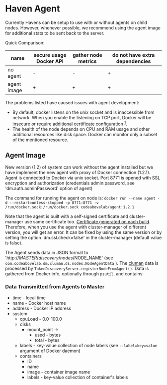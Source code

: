 # Haven Agent #

Currently Havens can be setup to use with or without agents on child nodes. However, whenever possible, we recommend using the agent image for additional stats to be sent back to the server.

Quick Comparison:

| name        | secure usage Docker API | gather node metrics | do not have extra dependencies | 
|-------------|---|---|---|
| no agent    | - | - | + |
| agent image | + | + | + |

The problems listed have caused issues with agent development:
 - By default, docker listens on the unix socket and is inaccessible from network. When you enable the listening on 
 TCP port, Docker will be insecure or require additional certificate configuration 
 <sup>[1](https://docs.docker.com/edge/engine/reference/commandline/dockerd/#daemon-socket-option)</sup>.
 - The health of the node depends on CPU and RAM usage and other additional resources like disk space. Docker can monitor 
 only a subset of the mentioned resource.

## Agent Image ##

New version (1.2) of system can work without the agent installed but we have implement the new agent with proxy of Docker 
connection (1.2.1). Agent is connected to Docker via unix socket. Port 8771 is opened with SSL encryption and
authorization (credentials admin:password, see 'dm.auth.adminPassword' option of agent)

The command for running the agent on node is:
```docker run --name agent -d --restart=unless-stopped -p 8771:8771 -v /run/docker.sock:/run/docker.sock codeabovelab/agent:1.2.1```

Note that the agent is built with a self-signed certificate and cluster-manager use same certificate too. 
[Certificate generated on each build](https://github.com/codeabovelab/haven-platform/blob/dc38ed2ed9368fa4436b411400f4b20cd92457a2/pom.xml#L121). Therefore, when you use the agent with cluster-manager of different version, you will get an error. It can be fixed by using the same version or by setting the option 'dm.ssl.check=false' in the cluster-manager (default value is false).


The Agent sends data in JSON format to 'http://$MASTER/discovery/nodes/$NODE_NAME' (see `com.codeabovelab.dm.cluman.ds.nodes.NodeAgentData` ). 
The [cluman](cluman.md) data is processed by `TokenDiscoveryServer.registerNodeFromAgent()`. Data is gathered from Docker info, optionally through `psutil`, and contains:

### Data Transmitted from Agents to Master ###

* time - local time
* name - Docker host name
* address - Docker IP address
* system
    * cpuLoad - 0.0-100.0
    * disks 
        * mount_point ->
            * used - bytes
            * total - bytes
    * labels - key-value collection of node labels (see `--label=key=value` argument of Docker daemon)
    * containers
        * ID
        * name
        * image - container image name
        * labels - key-value collection of container's labels 
